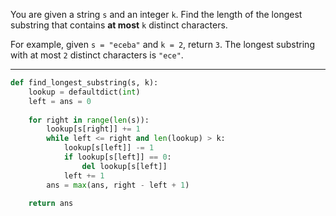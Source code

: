 You are given a string `s` and an integer `k`. Find the length of the longest substring that contains **at most** `k` distinct characters.

For example, given `s = "eceba"` and `k = 2`, return `3`. The longest substring with at most `2` distinct characters is `"ece"`.

---

```python
def find_longest_substring(s, k):
    lookup = defaultdict(int)
    left = ans = 0
    
    for right in range(len(s)):
        lookup[s[right]] += 1
        while left <= right and len(lookup) > k:
            lookup[s[left]] -= 1
            if lookup[s[left]] == 0:
                del lookup[s[left]]
            left += 1
        ans = max(ans, right - left + 1)
        
    return ans
```